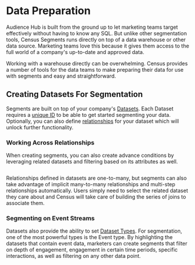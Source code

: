 # Data Preparation

Audience Hub is built from the ground up to let marketing teams target effectively without having to know any SQL. But unlike other segmentation tools, Census Segments runs directly on top of a data warehouse or other data source. Marketing teams love this because it gives them access to the full world of a company's up-to-date and approved data.

Working with a warehouse directly can be overwhelming. Census provides a number of tools for the data teams to make preparing their data for use with segments and easy and straightforward.

## Creating Datasets For Segmentation

Segments are built on top of your company's [Datasets](../../datasets/overview.md). Each Dataset requires a [unique ID](../../datasets/core-concepts/) to be able to get started segmenting your data. Optionally, you can also define [relationships](../../datasets/core-concepts/) for your dataset which will unlock further functionality.

### Working Across Relationships

When creating segments, you can also create advance conditions by leveraging related datasets and filtering based on its attributes as well.

<figure><img src="../../.gitbook/assets/Related Entity.png" alt=""><figcaption></figcaption></figure>

Relationships defined in datasets are one-to-many, but segments can also take advantage of implicit many-to-many relationships and multi-step relationships automatically. Users simply need to select the related dataset they care about and Census will take care of building the series of joins to associate them.

### Segmenting on Event Streams

Datasets also provide the ability to set [Dataset Types](../../datasets/core-concepts/). For segmentation, one of the most powerful types is the Event type. By highlighting the datasets that contain event data, marketers can create segments that filter on depth of engagement, engagement in certain time periods, specific interactions, as well as filtering on any other data point.

<figure><img src="../../.gitbook/assets/Example Segment (3).png" alt=""><figcaption></figcaption></figure>

